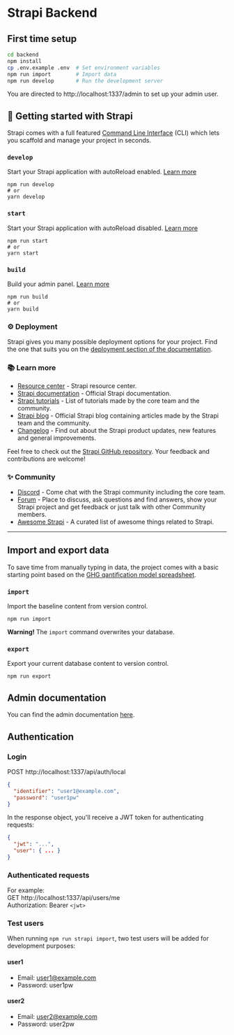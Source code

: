 # Strapi Backend

## First time setup

```bash
cd backend
npm install
cp .env.example .env  # Set environment variables
npm run import        # Import data
npm run develop       # Run the development server
```

You are directed to http://localhost:1337/admin to set up your admin user.

## 🚀 Getting started with Strapi

Strapi comes with a full featured [Command Line Interface](https://docs.strapi.io/developer-docs/latest/developer-resources/cli/CLI.html) (CLI) which lets you scaffold and manage your project in seconds.

### `develop`

Start your Strapi application with autoReload enabled. [Learn more](https://docs.strapi.io/developer-docs/latest/developer-resources/cli/CLI.html#strapi-develop)

```
npm run develop
# or
yarn develop
```

### `start`

Start your Strapi application with autoReload disabled. [Learn more](https://docs.strapi.io/developer-docs/latest/developer-resources/cli/CLI.html#strapi-start)

```
npm run start
# or
yarn start
```

### `build`

Build your admin panel. [Learn more](https://docs.strapi.io/developer-docs/latest/developer-resources/cli/CLI.html#strapi-build)

```
npm run build
# or
yarn build
```

### ⚙️ Deployment

Strapi gives you many possible deployment options for your project. Find the one that suits you on the [deployment section of the documentation](https://docs.strapi.io/developer-docs/latest/setup-deployment-guides/deployment.html).

### 📚 Learn more

- [Resource center](https://strapi.io/resource-center) - Strapi resource center.
- [Strapi documentation](https://docs.strapi.io) - Official Strapi documentation.
- [Strapi tutorials](https://strapi.io/tutorials) - List of tutorials made by the core team and the community.
- [Strapi blog](https://docs.strapi.io) - Official Strapi blog containing articles made by the Strapi team and the community.
- [Changelog](https://strapi.io/changelog) - Find out about the Strapi product updates, new features and general improvements.

Feel free to check out the [Strapi GitHub repository](https://github.com/strapi/strapi). Your feedback and contributions are welcome!

### ✨ Community

- [Discord](https://discord.strapi.io) - Come chat with the Strapi community including the core team.
- [Forum](https://forum.strapi.io/) - Place to discuss, ask questions and find answers, show your Strapi project and get feedback or just talk with other Community members.
- [Awesome Strapi](https://github.com/strapi/awesome-strapi) - A curated list of awesome things related to Strapi.

---

## Import and export data

To save time from manually typing in data, the project comes with a basic starting point based on the [GHG qantification model spreadsheet](https://docs.google.com/spreadsheets/d/1uVMZRZjQ2LFPcwRgRoiAyaYsQhJnL8Ey/edit).

### `import`

Import the baseline content from version control.

```
npm run import
```

**Warning!** The `import` command overwrites your database.

### `export`

Export your current database content to version control.

```
npm run export
```

## Admin documentation

You can find the admin documentation [here](https://docs.google.com/document/d/1-E18h0reI6fIBbrsh9C1KQadoSTGeZJT11NWxKx5iEc/edit#heading=h.fumehj96yk45).

## Authentication

### Login

POST http://localhost:1337/api/auth/local

```json
{
  "identifier": "user1@example.com",
  "password": "user1pw"
}
```

In the response object, you'll receive a JWT token for authenticating requests:

```json
{
  "jwt": "...",
  "user": { ... }
}
```

### Authenticated requests

For example:<br>
GET http://localhost:1337/api/users/me<br>
Authorization: Bearer `<jwt>`

### Test users

When running `npm run strapi import`, two test users will be added for development purposes:

#### user1

- Email: user1@example.com
- Password: user1pw

#### user2

- Email: user2@example.com
- Password: user2pw
